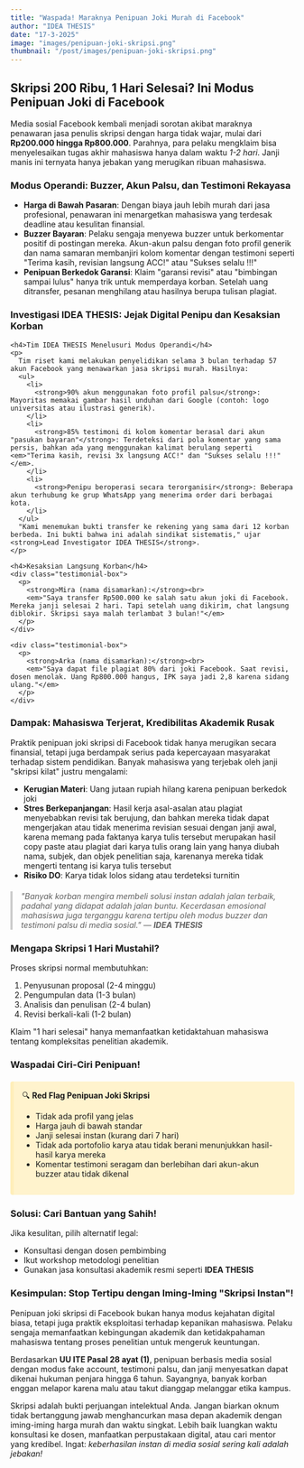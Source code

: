```yaml
---
title: "Waspada! Maraknya Penipuan Joki Murah di Facebook"
author: "IDEA THESIS"
date: "17-3-2025"
image: "images/penipuan-joki-skripsi.png"
thumbnail: "/post/images/penipuan-joki-skripsi.png"
---
```


<article>
  <section>
    <h2>Skripsi 200 Ribu, 1 Hari Selesai? Ini Modus Penipuan Joki di Facebook</h2>
    <p>
      Media sosial Facebook kembali menjadi sorotan akibat maraknya penawaran jasa penulis skripsi dengan harga tidak wajar, mulai dari <strong>Rp200.000 hingga Rp800.000</strong>. Parahnya, para pelaku mengklaim bisa menyelesaikan tugas akhir mahasiswa hanya dalam waktu <em>1-2 hari</em>. Janji manis ini ternyata hanya jebakan yang merugikan ribuan mahasiswa.
    </p>
  </section>

  <section>
    <h3>Modus Operandi: Buzzer, Akun Palsu, dan Testimoni Rekayasa</h3>
    <ul>
      <li>
        <strong>Harga di Bawah Pasaran</strong>: Dengan biaya jauh lebih murah dari jasa profesional, penawaran ini menargetkan mahasiswa yang terdesak deadline atau kesulitan finansial.
      </li>
      <li>
        <strong>Buzzer Bayaran</strong>: Pelaku sengaja menyewa buzzer untuk berkomentar positif di postingan mereka. Akun-akun palsu dengan foto profil generik dan nama samaran membanjiri kolom komentar dengan testimoni seperti "Terima kasih, revisian langsung ACC!" atau "Sukses selalu !!!"
      </li>
      <li>
        <strong>Penipuan Berkedok Garansi</strong>: Klaim "garansi revisi" atau "bimbingan sampai lulus" hanya trik untuk memperdaya korban. Setelah uang ditransfer, pesanan menghilang atau hasilnya berupa tulisan plagiat.
      </li>
    </ul>
  </section>
  
  <section>
    <h3>Investigasi IDEA THESIS: Jejak Digital Penipu dan Kesaksian Korban</h3>
    
    <h4>Tim IDEA THESIS Menelusuri Modus Operandi</h4>
    <p>
      Tim riset kami melakukan penyelidikan selama 3 bulan terhadap 57 akun Facebook yang menawarkan jasa skripsi murah. Hasilnya:  
      <ul>
        <li>
          <strong>90% akun menggunakan foto profil palsu</strong>: Mayoritas memakai gambar hasil unduhan dari Google (contoh: logo universitas atau ilustrasi generik).
        </li>
        <li>
          <strong>85% testimoni di kolom komentar berasal dari akun "pasukan bayaran"</strong>: Terdeteksi dari pola komentar yang sama persis, bahkan ada yang menggunakan kalimat berulang seperti <em>"Terima kasih, revisi 3x langsung ACC!" dan "Sukses selalu !!!"</em>.
        </li>
        <li>
          <strong>Penipu beroperasi secara terorganisir</strong>: Beberapa akun terhubung ke grup WhatsApp yang menerima order dari berbagai kota.
        </li>
      </ul>
      "Kami menemukan bukti transfer ke rekening yang sama dari 12 korban berbeda. Ini bukti bahwa ini adalah sindikat sistematis," ujar <strong>Lead Investigator IDEA THESIS</strong>.
    </p>

    <h4>Kesaksian Langsung Korban</h4>
    <div class="testimonial-box">
      <p>
        <strong>Mira (nama disamarkan):</strong><br>
        <em>"Saya transfer Rp500.000 ke salah satu akun joki di Facebook. Mereka janji selesai 2 hari. Tapi setelah uang dikirim, chat langsung diblokir. Skripsi saya malah terlambat 3 bulan!"</em>
      </p>
    </div>
    
    <div class="testimonial-box">
      <p>
        <strong>Arka (nama disamarkan):</strong><br>
        <em>"Saya dapat file plagiat 80% dari joki Facebook. Saat revisi, dosen menolak. Uang Rp800.000 hangus, IPK saya jadi 2,8 karena sidang ulang."</em>
      </p>
    </div>
  </section>

  <section>
    <h3>Dampak: Mahasiswa Terjerat, Kredibilitas Akademik Rusak</h3>
    <p>
      Praktik penipuan joki skripsi di Facebook tidak hanya merugikan secara finansial, tetapi juga berdampak serius pada kepercayaan masyarakat terhadap sistem pendidikan. Banyak mahasiswa yang terjebak oleh janji "skripsi kilat" justru mengalami:
      <ul>
        <li><strong>Kerugian Materi</strong>: Uang jutaan rupiah hilang karena penipuan berkedok joki</li>
        <li><strong>Stres Berkepanjangan</strong>: Hasil kerja asal-asalan atau plagiat menyebabkan revisi tak berujung, dan bahkan mereka tidak dapat mengerjakan atau tidak menerima revisian sesuai dengan janji awal, karena memang pada faktanya karya tulis tersebut merupakan hasil copy paste atau plagiat dari karya tulis orang lain yang hanya diubah nama, subjek, dan objek penelitian saja, karenanya mereka tidak mengerti tentang isi karya tulis tersebut</li>
        <li><strong>Risiko DO</strong>: Karya tidak lolos sidang atau terdeteksi turnitin</li>
      </ul>
      <blockquote>
        "Banyak korban mengira membeli solusi instan adalah jalan terbaik, padahal yang didapat adalah jalan buntu. Kecerdasan emosional mahasiswa juga terganggu karena tertipu oleh modus buzzer dan testimoni palsu di media sosial."  
        — <strong>IDEA THESIS</strong>
      </blockquote>
    </p>
  </section>

  <section>
    <h3>Mengapa Skripsi 1 Hari Mustahil?</h3>
    <p>
      Proses skripsi normal membutuhkan:
      <ol>
        <li>Penyusunan proposal (2-4 minggu)</li>
        <li>Pengumpulan data (1-3 bulan)</li>
        <li>Analisis dan penulisan (2-4 bulan)</li>
        <li>Revisi berkali-kali (1-2 bulan)</li>
      </ol>
      Klaim "1 hari selesai" hanya memanfaatkan ketidaktahuan mahasiswa tentang kompleksitas penelitian akademik.
    </p>
  </section>

  <section>
    <h3>Waspadai Ciri-Ciri Penipuan!</h3>
    <div class="warning-box">
      🔍 <strong>Red Flag Penipuan Joki Skripsi</strong> 
      <ul>
        <li>Tidak ada profil yang jelas</li>
        <li>Harga jauh di bawah standar</li>
        <li>Janji selesai instan (kurang dari 7 hari)</li>
        <li>Tidak ada portofolio karya atau tidak berani menunjukkan hasil-hasil karya mereka</li>
        <li>Komentar testimoni seragam dan berlebihan dari akun-akun buzzer atau tidak dikenal</li>
      </ul>
    </div>
  </section>

  <section>
    <h3>Solusi: Cari Bantuan yang Sahih!</h3>
    <p>
      Jika kesulitan, pilih alternatif legal:
      <ul>
        <li>Konsultasi dengan dosen pembimbing</li>
        <li>Ikut workshop metodologi penelitian</li>
        <li>Gunakan jasa konsultasi akademik resmi seperti <strong>IDEA THESIS</strong></li>
      </ul>
    </p>
  </section>

  <section>
      <h3>Kesimpulan: Stop Tertipu dengan Iming-Iming "Skripsi Instan"!</h3>
      <p>
        Penipuan joki skripsi di Facebook bukan hanya modus kejahatan digital biasa, tetapi juga praktik eksploitasi terhadap kepanikan mahasiswa. Pelaku sengaja memanfaatkan kebingungan akademik dan ketidakpahaman mahasiswa tentang proses penelitian untuk mengeruk keuntungan. 
      </p>
      <p>
        Berdasarkan <strong>UU ITE Pasal 28 ayat (1)</strong>, penipuan berbasis media sosial dengan modus fake account, testimoni palsu, dan janji menyesatkan dapat dikenai hukuman penjara hingga 6 tahun. Sayangnya, banyak korban enggan melapor karena malu atau takut dianggap melanggar etika kampus.
      </p>
      <p>
        Skripsi adalah bukti perjuangan intelektual Anda. Jangan biarkan oknum tidak bertanggung jawab menghancurkan masa depan akademik dengan iming-iming harga murah dan waktu singkat. Lebih baik luangkan waktu konsultasi ke dosen, manfaatkan perpustakaan digital, atau cari mentor yang kredibel. Ingat: <em>keberhasilan instan di media sosial sering kali adalah jebakan!</em>
      </p>
  </section>
</article>

<style>
.warning-box {
  background: #fff3cd;
  border-left: 6px solid #ffeeba;
  padding: 15px;
  margin: 20px 0;
  border-radius: 4px;
}
blockquote {
  border-left: 4px solid #ccc;
  padding-left: 15px;
  margin: 20px 0;
  font-style: italic;
}
</style>